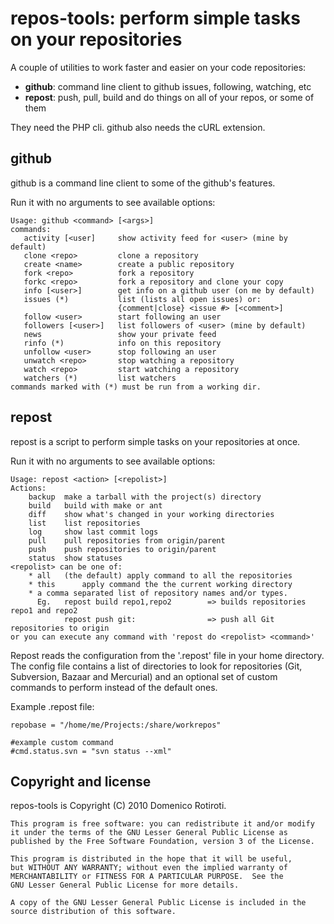 repos-tools: perform simple tasks on your repositories
======================================================

A couple of utilities to work faster and easier on your code repositories:

* __github__: command line client to github issues, following, watching, etc
* __repost__: push, pull, build and do things on all of your repos, or some of them

They need the PHP cli. github also needs the cURL extension.

github
------

github is a command line client to some of the github's features.

Run it with no arguments to see available options:

    Usage: github <command> [<args>]
    commands:
       activity [<user]     show activity feed for <user> (mine by default)
       clone <repo>         clone a repository
       create <name>        create a public repository
       fork <repo>          fork a repository
       forkc <repo>         fork a repository and clone your copy
       info [<user>]        get info on a github user (on me by default)
       issues (*)           list (lists all open issues) or:
                            {comment|close} <issue #> [<comment>]
       follow <user>        start following an user
       followers [<user>]   list followers of <user> (mine by default)
       news                 show your private feed
       rinfo (*)            info on this repository
       unfollow <user>      stop following an user
       unwatch <repo>       stop watching a repository
       watch <repo>         start watching a repository
       watchers (*)         list watchers
    commands marked with (*) must be run from a working dir.


repost
------

repost is a script to perform simple tasks on your repositories at once.

Run it with no arguments to see available options:

    Usage: repost <action> [<repolist>]
    Actions:
        backup  make a tarball with the project(s) directory
        build   build with make or ant
        diff    show what's changed in your working directories
        list    list repositories
        log     show last commit logs
        pull    pull repositories from origin/parent
        push    push repositories to origin/parent
        status  show statuses
    <repolist> can be one of:
        * all   (the default) apply command to all the repositories
        * this      apply command the the current working directory
        * a comma separated list of repository names and/or types.
          Eg.   repost build repo1,repo2        => builds repositories repo1 and repo2
                repost push git:                => push all Git repositories to origin
    or you can execute any command with 'repost do <repolist> <command>'

Repost reads the configuration from the '.repost' file in your home directory.
The config file contains a list of directories to look for repositories
(Git, Subversion, Bazaar and Mercurial) and an optional set of custom commands
to perform instead of the default ones.

Example .repost file:

    repobase = "/home/me/Projects:/share/workrepos"
    
    #example custom command
    #cmd.status.svn = "svn status --xml"



Copyright and license
---------------------

repos-tools is Copyright (C) 2010 Domenico Rotiroti.

    This program is free software: you can redistribute it and/or modify
    it under the terms of the GNU Lesser General Public License as
    published by the Free Software Foundation, version 3 of the License.

    This program is distributed in the hope that it will be useful,
    but WITHOUT ANY WARRANTY; without even the implied warranty of
    MERCHANTABILITY or FITNESS FOR A PARTICULAR PURPOSE.  See the
    GNU Lesser General Public License for more details.

    A copy of the GNU Lesser General Public License is included in the
    source distribution of this software.
